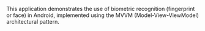 This application demonstrates the use of biometric recognition (fingerprint or face) in Android, implemented using the MVVM (Model-View-ViewModel) architectural pattern.
